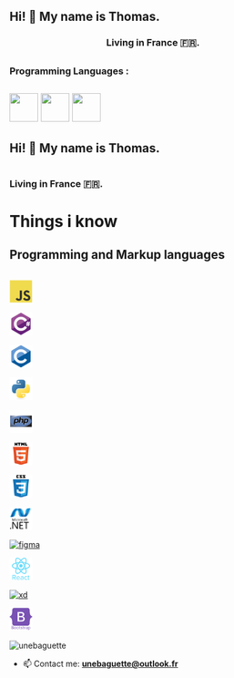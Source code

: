 ### <h2>Hi! 👋 My name is Thomas.</h2>

<h3 align="center">Living in France 🇫🇷. </h3>


## <h3> Programming Languages :  </h3> 

## <p> <a href="https://www.cprogramming.com/"><img src="https://raw.githubusercontent.com/abranhe/programming-languages-logos/master/src/c/c_64x64.png" width="50" height="50"></img></a> <a href="https://www.python.org/"><img src="https://raw.githubusercontent.com/abranhe/programming-languages-logos/master/src/python/python_64x64.png" width="50" height="50"></img></a> <a href="https://developer.mozilla.org/fr/docs/Web/JavaScript"><img src="https://raw.githubusercontent.com/abranhe/programming-languages-logos/master/src/javascript/javascript_64x64.png" width="50" height="50"></img></a>




## <h2 align="left">Hi! 👋 My name is Thomas.</h2>

#
### <h3 align="left">Living in France 🇫🇷.</h3>

# 
# Things i know

## <h2>Programming and Markup languages</h2>

<p style="display: flex;"">

<a href="https://developer.mozilla.org/en-US/docs/Web/JavaScript" target="_blank" rel="noreferrer"><img src="https://raw.githubusercontent.com/devicons/devicon/master/icons/javascript/javascript-original.svg" alt="javascript" width="40" height="40"/>

<a href="https://www.w3schools.com/cs/" target="_blank" rel="noreferrer"><img src="https://raw.githubusercontent.com/devicons/devicon/master/icons/csharp/csharp-original.svg" alt="csharp" width="40" height="40"/></a>

<a href="https://www.cprogramming.com/" target="_blank" rel="noreferrer"><img src="https://raw.githubusercontent.com/devicons/devicon/master/icons/c/c-original.svg" alt="c" width="40" height="40"/></a>

<a href="https://www.python.org" target="_blank" rel="noreferrer"><img src="https://raw.githubusercontent.com/devicons/devicon/master/icons/python/python-original.svg" alt="python" width="40" height="40"/></a>

</a> <a href="https://www.php.net" target="_blank" rel="noreferrer"><img src="https://raw.githubusercontent.com/devicons/devicon/master/icons/php/php-original.svg" alt="php" width="40" height="40"/></a> 

<a href="https://www.w3.org/html/" target="_blank" rel="noreferrer"><img src="https://raw.githubusercontent.com/devicons/devicon/master/icons/html5/html5-original-wordmark.svg" alt="html5" width="40" height="40"/></a>  

<a href="https://www.w3schools.com/css/" target="_blank" rel="noreferrer"><img src="https://raw.githubusercontent.com/devicons/devicon/master/icons/css3/css3-original-wordmark.svg" alt="css3" width="40" height="40"/></a>

</p>



<a href="https://dotnet.microsoft.com/" target="_blank" rel="noreferrer"><img src="https://raw.githubusercontent.com/devicons/devicon/master/icons/dot-net/dot-net-original-wordmark.svg" alt="dotnet" width="40" height="40"/></a> 

<a href="https://www.figma.com/" target="_blank" rel="noreferrer"><img src="https://www.vectorlogo.zone/logos/figma/figma-icon.svg" alt="figma" width="40" height="40"/></a>

<a href="https://reactjs.org/" target="_blank" rel="noreferrer"> <img src="https://raw.githubusercontent.com/devicons/devicon/master/icons/react/react-original-wordmark.svg" alt="react" width="40" height="40"/> </a> 

<a href="https://www.adobe.com/products/xd.html" target="_blank" rel="noreferrer"> <img src="https://cdn.worldvectorlogo.com/logos/adobe-xd.svg" alt="xd" width="40" height="40"/> </a>


<a href="https://getbootstrap.com" target="_blank" rel="noreferrer"><img src="https://raw.githubusercontent.com/devicons/devicon/master/icons/bootstrap/bootstrap-plain-wordmark.svg" alt="bootstrap" width="40" height="40"/></a>

<p><img align="center" src="https://github-readme-stats.vercel.app/api/top-langs?username=unebaguette&show_icons=true&theme=tokyonight&locale=en&layout=compact" alt="unebaguette" /></p>




- 📫 Contact me: **unebaguette@outlook.fr**






<!--
**UneBaguette/UneBaguette** is a ✨ _special_ ✨ repository because its `README.md` (this file) appears on your GitHub profile.

Here are some ideas to get you started:

- 🔭 I’m currently working on ...
- 🌱 I’m currently learning ...
- 👯 I’m looking to collaborate on ...
- 🤔 I’m looking for help with ...
- 💬 Ask me about ...
- 📫 Contact me: ...
- 😄 Pronouns: ...
- ⚡ Fun fact: ...
-->
